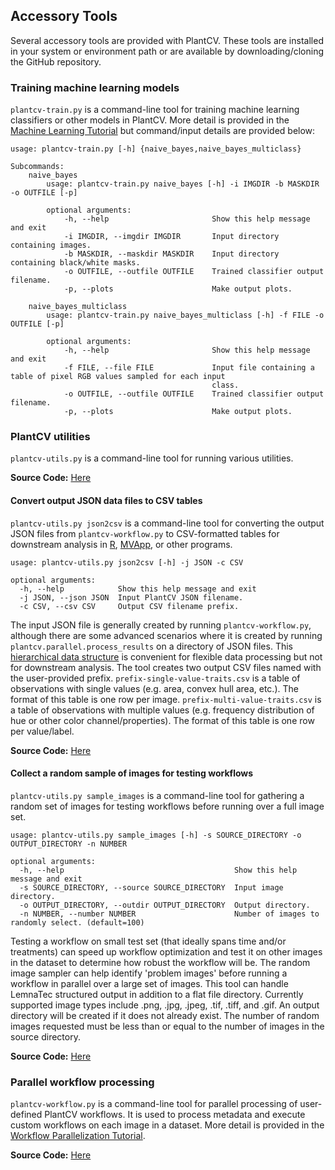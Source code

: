 ## Accessory Tools

Several accessory tools are provided with PlantCV. These tools are installed in your system or environment path or are
available by downloading/cloning the GitHub repository.

### Training machine learning models

`plantcv-train.py` is a command-line tool for training machine learning classifiers or other models in PlantCV. More
detail is provided in the [Machine Learning Tutorial](tutorials/machine_learning_tutorial.md) but command/input details are
provided below:

```
usage: plantcv-train.py [-h] {naive_bayes,naive_bayes_multiclass}

Subcommands:
    naive_bayes
        usage: plantcv-train.py naive_bayes [-h] -i IMGDIR -b MASKDIR -o OUTFILE [-p]
        
        optional arguments:
            -h, --help                       Show this help message and exit
            -i IMGDIR, --imgdir IMGDIR       Input directory containing images.
            -b MASKDIR, --maskdir MASKDIR    Input directory containing black/white masks.
            -o OUTFILE, --outfile OUTFILE    Trained classifier output filename.
            -p, --plots                      Make output plots.
        
    naive_bayes_multiclass
        usage: plantcv-train.py naive_bayes_multiclass [-h] -f FILE -o OUTFILE [-p]
        
        optional arguments:
            -h, --help                       Show this help message and exit
            -f FILE, --file FILE             Input file containing a table of pixel RGB values sampled for each input 
                                             class.
            -o OUTFILE, --outfile OUTFILE    Trained classifier output filename.
            -p, --plots                      Make output plots.

```

### PlantCV utilities

`plantcv-utils.py` is a command-line tool for running various utilities.

**Source Code:** [Here](https://github.com/danforthcenter/plantcv/blob/master/plantcv-utils.py)


#### Convert output JSON data files to CSV tables

`plantcv-utils.py json2csv` is a command-line tool for converting the output JSON files from `plantcv-workflow.py` to
CSV-formatted tables for downstream analysis in [R](https://www.r-project.org/), 
[MVApp](http://mvapp.kaust.edu.sa/MVApp/), or other programs.

```
usage: plantcv-utils.py json2csv [-h] -j JSON -c CSV

optional arguments:
  -h, --help            Show this help message and exit
  -j JSON, --json JSON  Input PlantCV JSON filename.
  -c CSV, --csv CSV     Output CSV filename prefix.

```

The input JSON file is generally created by running `plantcv-workflow.py`, although there are some advanced scenarios
where it is created by running `plantcv.parallel.process_results` on a directory of JSON files. This 
[hierarchical data structure](output_measurements.md) is convenient for flexible data processing but not for downstream
analysis. The tool creates two output CSV files named with the user-provided prefix. `prefix-single-value-traits.csv`
is a table of observations with single values (e.g. area, convex hull area, etc.). The format of this table is one row
per image. `prefix-multi-value-traits.csv` is a table of observations with multiple values (e.g. frequency distribution
of hue or other color channel/properties). The format of this table is one row per value/label. 

**Source Code:** [Here](https://github.com/danforthcenter/plantcv/blob/master/plantcv/utils/converters.py)


#### Collect a random sample of images for testing workflows

`plantcv-utils.py sample_images` is a command-line tool for gathering a random set of images for
testing workflows before running over a full image set. 

```
usage: plantcv-utils.py sample_images [-h] -s SOURCE_DIRECTORY -o OUTPUT_DIRECTORY -n NUMBER

optional arguments:
  -h, --help                                      Show this help message and exit
  -s SOURCE_DIRECTORY, --source SOURCE_DIRECTORY  Input image directory.
  -o OUTPUT_DIRECTORY, --outdir OUTPUT_DIRECTORY  Output directory.
  -n NUMBER, --number NUMBER                      Number of images to randomly select. (default=100)

```

Testing a workflow on small test set (that ideally spans time and/or treatments) can speed up workflow optimization and 
test it on other images in the dataset to determine how robust the workflow will be. The random image sampler can help 
identify 'problem images' before running a workflow in parallel over a large set of images. This
tool can handle LemnaTec structured output in addition to a flat file directory. Currently supported image types include 
.png, .jpg, .jpeg, .tif, .tiff, and .gif. An output directory will be created if it does not already exist. The number of 
random images requested must be less than or equal to the number of images in the source directory. 

**Source Code:** [Here](https://github.com/danforthcenter/plantcv/blob/master/plantcv/utils/sample_images.py)


### Parallel workflow processing

`plantcv-workflow.py` is a command-line tool for parallel processing of user-defined PlantCV workflows. It is used to
process metadata and execute custom workflows on each image in a dataset. More detail is provided in the 
[Workflow Parallelization Tutorial](pipeline_parallel.md).

**Source Code:** [Here](https://github.com/danforthcenter/plantcv/blob/master/plantcv-workflow.py)

